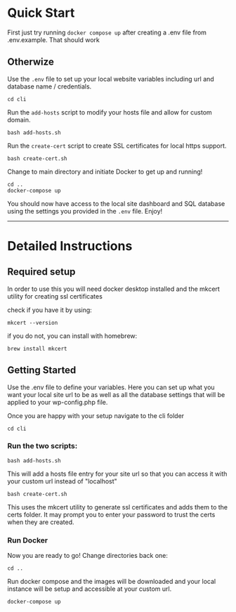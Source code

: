 # Quick Start

First just try running `docker compose up` after creating a .env file from .env.example. That should work

## Otherwize

Use the `.env` file to set up your local website variables including url and database name / credentials.

    cd cli

Run the `add-hosts` script to modify your hosts file and allow for custom domain.

    bash add-hosts.sh

Run the `create-cert` script to create SSL certificates for local https support.

    bash create-cert.sh

Change to main directory and initiate Docker to get up and running!

    cd ..
    docker-compose up

You should now have access to the local site dashboard and SQL database using the settings you provided in the `.env` file. Enjoy!

------

# Detailed Instructions

## Required setup

In order to use this you will need docker desktop installed and the mkcert utility for creating ssl certificates

check if you have it by using:

    mkcert --version

if you do not, you can install with homebrew:

    brew install mkcert

## Getting Started

Use the .env file to define your variables. Here you can set up what you want your local site url to be as well as all the database settings that will be applied to your wp-config.php file.

Once you are happy with your setup navigate to the cli folder

    cd cli

### Run the two scripts:

    bash add-hosts.sh

This will add a hosts file entry for your site url so that you can access it with your custom url instead of "localhost"

    bash create-cert.sh

This uses the mkcert utility to generate ssl certificates and adds them to the certs folder. It may prompt you to enter your password to trust the certs when they are created.

### Run Docker

Now you are ready to go! Change directories back one:

    cd ..

Run docker compose and the images will be downloaded and your local instance will be setup and accessible at your custom url.

    docker-compose up